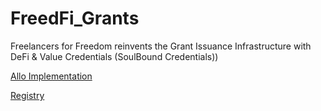 # FreedFi_Grants
Freelancers for Freedom reinvents the Grant Issuance Infrastructure with DeFi &amp; Value Credentials (SoulBound Credentials))



[Allo Implementation](https://github.com/CredLancer/FreedFi_Grants/blob/main/frontend/abi/AlloImplementation.json)

[Registry](https://github.com/CredLancer/FreedFi_Grants/blob/main/frontend/abi/Registry.json)
